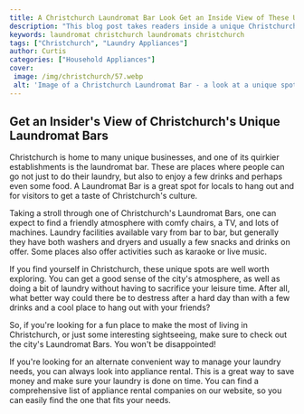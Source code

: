 ```yaml
---
title: A Christchurch Laundromat Bar Look Get an Inside View of These Unique Spots
description: "This blog post takes readers inside a unique Christchurch laundromat bar experience offering a playful and unexpected outlook on nightlife in the area Read on to find out why theyve become a hit sensation"
keywords: laundromat christchurch laundromats christchurch
tags: ["Christchurch", "Laundry Appliances"]
author: Curtis
categories: ["Household Appliances"]
cover: 
 image: /img/christchurch/57.webp
 alt: 'Image of a Christchurch Laundromat Bar - a look at a unique spot where customers can do laundry and have a drink'
---
```

## Get an Insider's View of Christchurch's Unique Laundromat Bars 

Christchurch is home to many unique businesses, and one of its quirkier establishments is the laundromat bar. These are places where people can go not just to do their laundry, but also to enjoy a few drinks and perhaps even some food. A Laundromat Bar is a great spot for locals to hang out and for visitors to get a taste of Christchurch's culture. 

Taking a stroll through one of Christchurch's Laundromat Bars, one can expect to find a friendly atmosphere with comfy chairs, a TV, and lots of machines. Laundry facilities available vary from bar to bar, but generally they have both washers and dryers and usually a few snacks and drinks on offer. Some places also offer activities such as karaoke or live music. 

If you find yourself in Christchurch, these unique spots are well worth exploring. You can get a good sense of the city's atmosphere, as well as doing a bit of laundry without having to sacrifice your leisure time. After all, what better way could there be to destress after a hard day than with a few drinks and a cool place to hang out with your friends? 

So, if you're looking for a fun place to make the most of living in Christchurch, or just some interesting sightseeing, make sure to check out the city's Laundromat Bars. You won't be disappointed! 

If you're looking for an alternate convenient way to manage your laundry needs, you can always look into appliance rental. This is a great way to save money and make sure your laundry is done on time. You can find a comprehensive list of appliance rental companies on our website, so you can easily find the one that fits your needs.
